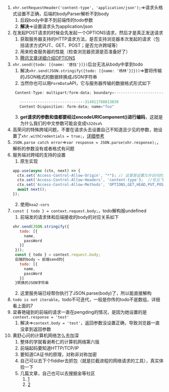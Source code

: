 1. `xhr.setRequestHeader('content-type', 'application/json');`=>请求头格式设置不正确，后端的bodyParser解析不到body
   1. 后段body中拿不到前端传的todo参数
   2. **解决**=>设置请求头为application/json
2. 在发起POST请求的时候会先发起一个OPTIONS请求，然后才是真正发送请求
   1. 获取服务器支持的HTTP请求方法，是否支持浏览器本次发起的请求（包括请求方式PUT、GET、POST；是否允许跨域等）
   2. 用来检查服务器的性能（检查浏览器资源是否准备好了）
   3. [腾讯文章详细介绍OPTIONS](https://cloud.tencent.com/developer/article/1046663)
3. `xhr.send({todo: [{name: '唐钰'}]})`后台无法从body中拿到todo
   1. 解决`xhr.send(JSON.stringify({todo: [{name: '杨林'}]}))`=>要将传输的JSON格式的数据转换成JSON字符串
   2. 当然你也可以用`FormData`API，它与服务器传输的数据格式形式如下
   ```js
    Content-Type: multipart/form-data; boundary=---------------------------314911788813839

      -----------------------------314911788813839
      Content-Disposition: form-data; name="foo"
      ```
   3. **get请求的参数和值都要经过encodeURIComponent()进行编码**，这就是为什么我们的中文参数可能会变成`%32dsa%`
4. 高荣问的特殊跨域问题，不要在请求头去设置自己不知道且少见的参数，她设置了`xhr.withCredentials = true;`，[详细参考](https://developer.mozilla.org/zh-CN/docs/Web/API/XMLHttpRequest/withCredentials)
5. `JSON.parse catch error`=>`var response = JSON.parse(xhr.response);`，解析的参数没有或者格式有问题
6. 服务端对跨域的支持的设置
   1. 原生实现
    ```js
    app.use(async (ctx, next) => {
      ctx.set('Access-Control-Allow-Origin', "*"); // 这里是设置允许访问的请求的源，*代表所有，也可以指定IP:端口=>localhost:3000
      ctx.set('Access-Control-Allow-Headers', 'content-type');  //任云飞碰到的问题应该也是这个，在前端设置了content-type的情况下，要允许跨域也要放开这个请求头的设置
      ctx.set('Access-Control-Allow-Methods', 'OPTIONS,GET,HEAD,PUT,POST,DELETE,PATCH')
      await next();
    });
    ```
    2. 使用`koa2-cors`
7. `const { todo } = context.request.body;`，todo解构报undefined
   1. 前端发的请求体和后端接收的body的对应关系如下
   ```js
   xhr.send(JSON.stringify({
      todo: [{
        name,
        passWord
      }]
    }));
    const { todo } = context.request.body;
    后端的body = 前端send的{
      todo: [{
        name,
        passWord
      }]
    }转换的JSON字符串
    ```
   2. 这里服务端已经帮你执行了JSON.parse(body)了，所以能直接解构
8. `todo is not iterable`，todo不可迭代，一般是你传的todo不是数组，详细看上面的7
9. 梁春艳碰到的前端的请求一直在pengding的情况，是因为她设置的是`context.response = 'test'`
   1.  解决=>`context.body = 'test'`，返回参数没设置正确，导致浏览器一直没拿到返回参数
10. 黄舒心问的计算机网络怎么去加深
    1.  整体的学就看谢希仁的计算机网络第六版
    2.  前端起码要知道HTTP/TCP/IP
    3.  要知道CA证书的原理，对称非对称加密
    4.  自己可以去下个fiddler去抓包（就是拦截进程的网络请求的工具），真实体验一下
    5.  几篇文章，自己也可以去搜掘金等社区
        1.  [1](https://juejin.im/post/5c078058f265da611c26c235)
        2.  [2](https://www.techug.com/post/https-ssl-tls.html)
